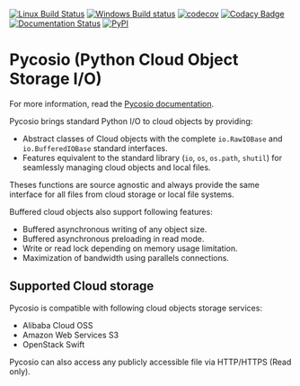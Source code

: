 [![Linux Build Status](https://travis-ci.org/Accelize/pycosio.svg?branch=master)](https://travis-ci.org/Accelize/pycosio)
[![Windows Build status](https://ci.appveyor.com/api/projects/status/g4n3jdk2a5sx0cp3?svg=true)](https://ci.appveyor.com/project/accelize-application/pycosio)
[![codecov](https://codecov.io/gh/Accelize/pycosio/branch/master/graph/badge.svg)](https://codecov.io/gh/Accelize/pycosio)
[![Codacy Badge](https://api.codacy.com/project/badge/Grade/0c9fc64f5fe94defac90140d769e1de3)](https://www.codacy.com/app/Accelize/pycosio?utm_source=github.com&amp;utm_medium=referral&amp;utm_content=Accelize/pycosio&amp;utm_campaign=Badge_Grade)
[![Documentation Status](https://readthedocs.org/projects/pycosio/badge/?version=latest)](https://pycosio.readthedocs.io/en/latest/?badge=latest)
[![PyPI](https://img.shields.io/pypi/v/pycosio.svg)](https://pypi.org/project/pycosio)

Pycosio (Python Cloud Object Storage I/O)
=========================================

For more information, read the [Pycosio documentation](https://pycosio.readthedocs.io).

Pycosio brings standard Python I/O to cloud objects by providing:

* Abstract classes of Cloud objects with the complete ``io.RawIOBase`` and
  ``io.BufferedIOBase`` standard interfaces.
* Features equivalent to the standard library (``io``, ``os``, ``os.path``,
  ``shutil``) for seamlessly managing cloud objects and local files.

Theses functions are source agnostic and always provide the same interface for
all files from cloud storage or local file systems.

Buffered cloud objects also support following features:

* Buffered asynchronous writing of any object size.
* Buffered asynchronous preloading in read mode.
* Write or read lock depending on memory usage limitation.
* Maximization of bandwidth using parallels connections.

Supported Cloud storage
-----------------------

Pycosio is compatible with following cloud objects storage services:

* Alibaba Cloud OSS
* Amazon Web Services S3
* OpenStack Swift

Pycosio can also access any publicly accessible file via HTTP/HTTPS
(Read only).
